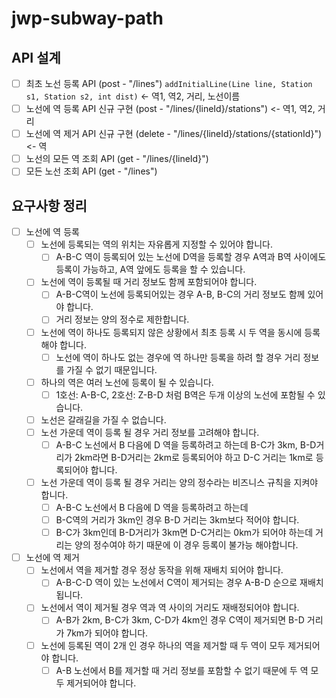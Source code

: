 # jwp-subway-path

## API 설계
- [ ] 최초 노선 등록 API (post - "/lines") `addInitialLine(Line line, Station s1, Station s2, int dist)` <- 역1, 역2, 거리, 노선이름
- [ ] 노선에 역 등록 API 신규 구현 (post - "/lines/{lineId}/stations") <- 역1, 역2, 거리
- [ ] 노선에 역 제거 API 신규 구현 (delete - "/lines/{lineId}/stations/{stationId}") <- 역
- [ ] 노선의 모든 역 조회 API (get - "/lines/{lineId}")
- [ ] 모든 노선 조회 API (get - "/lines")

## 요구사항 정리
- [ ] 노선에 역 등록
  - [ ] 노선에 등록되는 역의 위치는 자유롭게 지정할 수 있어야 합니다.
    - [ ] A-B-C 역이 등록되어 있는 노선에 D역을 등록할 경우 A역과 B역 사이에도 등록이 가능하고, A역 앞에도 등록을 할 수 있습니다.
  - [ ] 노선에 역이 등록될 때 거리 정보도 함께 포함되어야 합니다.
    - [ ] A-B-C역이 노선에 등록되어있는 경우 A-B, B-C의 거리 정보도 함께 있어야 합니다.
    - [ ] 거리 정보는 양의 정수로 제한합니다.
  - [ ] 노선에 역이 하나도 등록되지 않은 상황에서 최초 등록 시 두 역을 동시에 등록해야 합니다.
    - [ ] 노선에 역이 하나도 없는 경우에 역 하나만 등록을 하려 할 경우 거리 정보를 가질 수 없기 때문입니다.
  - [ ] 하나의 역은 여러 노선에 등록이 될 수 있습니다.
    - [ ] 1호선: A-B-C, 2호선: Z-B-D 처럼 B역은 두개 이상의 노선에 포함될 수 있습니다.
  - [ ] 노선은 갈래길을 가질 수 없습니다.
  - [ ] 노선 가운데 역이 등록 될 경우 거리 정보를 고려해야 합니다.
    - [ ] A-B-C 노선에서 B 다음에 D 역을 등록하려고 하는데 B-C가 3km, B-D거리가 2km라면 B-D거리는 2km로 등록되어야 하고 D-C 거리는 1km로 등록되어야 합니다.
  - [ ] 노선 가운데 역이 등록 될 경우 거리는 양의 정수라는 비즈니스 규칙을 지켜야 합니다.
    - [ ] A-B-C 노선에서 B 다음에 D 역을 등록하려고 하는데
    - [ ] B-C역의 거리가 3km인 경우 B-D 거리는 3km보다 적어야 합니다.
    - [ ] B-C가 3km인데 B-D거리가 3km면 D-C거리는 0km가 되어야 하는데 거리는 양의 정수여야 하기 때문에 이 경우 등록이 불가능 해야합니다.

- [ ] 노선에 역 제거
  - [ ] 노선에서 역을 제거할 경우 정상 동작을 위해 재배치 되어야 합니다.
    - [ ] A-B-C-D 역이 있는 노선에서 C역이 제거되는 경우 A-B-D 순으로 재배치됩니다.
  - [ ] 노선에서 역이 제거될 경우 역과 역 사이의 거리도 재배정되어야 합니다.
    - [ ] A-B가 2km, B-C가 3km, C-D가 4km인 경우 C역이 제거되면 B-D 거리가 7km가 되어야 합니다.
  - [ ] 노선에 등록된 역이 2개 인 경우 하나의 역을 제거할 때 두 역이 모두 제거되어야 합니다.
    - [ ] A-B 노선에서 B를 제거할 때 거리 정보를 포함할 수 없기 때문에 두 역 모두 제거되어야 합니다.
